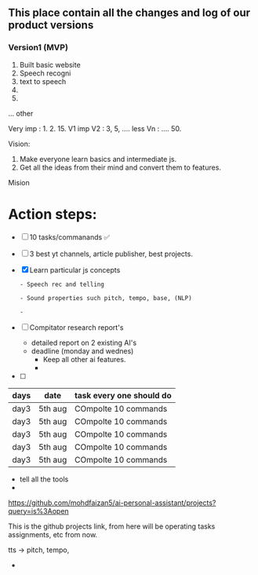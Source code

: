 ## This place contain all the changes and log of our product versions

### Version1 (MVP)

1. Built basic website
2. Speech recogni
3. text to speech
4. 
5. 



... other

Very imp : 1. 2. 15. V1
imp V2 : 3, 5, ....
less Vn : ....
50. 


Vision:

1. Make everyone learn basics and intermediate js.
2. Get all the ideas from their mind and convert them to features.


Mision

# Action steps:

- [ ] 10 tasks/commanands ✅
- [ ] 3 best yt channels, article publisher, best projects.


- [x] Learn particular js concepts

      - Speech rec and telling

      - Sound properties such pitch, tempo, base, (NLP)

      - 

- [ ] Compitator research report's
    - detailed report on 2 existing AI's

    * deadline (monday and wednes)
      - Keep all other ai features.
      - 

- [ ] 


|days |date|task every one should do|
|---|---|---|
|day3|5th aug|COmpolte 10 commands|
|day3|5th aug|COmpolte 10 commands|
|day3|5th aug|COmpolte 10 commands|
|day3|5th aug|COmpolte 10 commands|
|day3|5th aug|COmpolte 10 commands|


- tell all the tools
- 



https://github.com/mohdfaizan5/ai-personal-assistant/projects?query=is%3Aopen

This is the github projects link, from here will be operating tasks assignments, etc from now.


tts -> pitch, tempo, 



- 